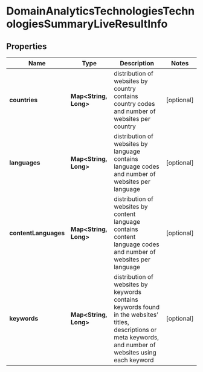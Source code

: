 # DomainAnalyticsTechnologiesTechnologiesSummaryLiveResultInfo


## Properties

| Name | Type | Description | Notes |
|------------ | ------------- | ------------- | -------------|
**countries** | **Map<String, Long>** | distribution of websites by country<br>contains country codes and number of websites per country |[optional]|
**languages** | **Map<String, Long>** | distribution of websites by language<br>contains language codes and number of websites per language |[optional]|
**contentLanguages** | **Map<String, Long>** | distribution of websites by content language<br>contains content language codes and number of websites per language |[optional]|
**keywords** | **Map<String, Long>** | distribution of websites by keywords<br>contains keywords found in the websites’ titles, descriptions or meta keywords, and number of websites using each keyword |[optional]|